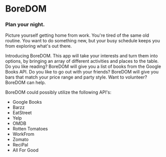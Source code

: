 <h1>BoreDOM</h1>
<h3>Plan your night.</h3>

<p>Picture yourself getting home from work. You're tired of the same old routine. You want to do something new, but your busy schedule keeps you from exploring what's out there.</p>

<p>Introducing BoreDOM. This app will take your interests and turn them into options, by bringing an array of different activities and places to the table. Do you like reading? BoreDOM will give you a list of books from the Google Books API. Do you like to go out with your friends? BoreDOM will give you bars that match your price range and party style. Want to volunteer? BoreDOM can help.</p>

<p>BoreDOM could possibly utilize the following API's:</p>
<ul>
<li>Google Books</li>
<li>Barzz</li>
<li>EatStreet</li>
<li>Yelp</li>
<li>OMDB</li>
<li>Rotten Tomatoes</li>
<li>WorkFrom</li>
<li>Zomato</li>
<li>ReciPal</li>
<li>All For Good</li>
</ul>